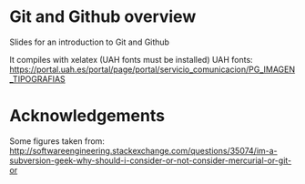 

# Git and Github overview 
Slides for an introduction to Git and Github

It compiles with xelatex (UAH fonts must be installed)
UAH fonts:
https://portal.uah.es/portal/page/portal/servicio_comunicacion/PG_IMAGEN_TIPOGRAFIAS

# Acknowledgements
Some figures taken from:
http://softwareengineering.stackexchange.com/questions/35074/im-a-subversion-geek-why-should-i-consider-or-not-consider-mercurial-or-git-or


